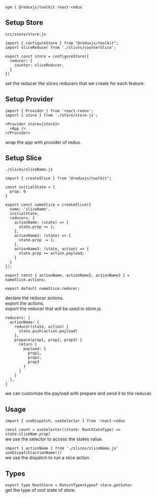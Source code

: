 `npm i @reduxjs/toolkit react-redux`

## Setup Store

`src/store/store.js`

```
import { configureStore } from "@reduxjs/toolkit";
import sliceReducer from './slices/counterSlice';

export const store = configureStore({
  reducer: {
    counter: sliceReducer,
  }
})
```

set the reducer the slices reducers that we create for each feature.

## Setup Provider

```
import { Provider } from 'react-redux';
import { store } from './store/store.js';

<Provider store={store}>
  <App />
</Provider>
```

wrap the app with provider of redux.

## Setup Slice

`./slices/sliceName.js`

```
import { createSlice } from "@reduxjs/toolkit";

const initialState = {
  prop: 0
}

export const nameSlice = createSlice({
  name: 'sliceName',
  initialState,
  reducers: {
    actionName: (state) => {
      state.prop += 1;
    },
    actionName2: (state) => {
      state.prop -= 1;
    },
    actionName3: (state, action) => {
      state.prop += action.payload;
    }
  }
});

export const { actionName, actionName2, actionName3 } = nameSlice.actions;

export default nameSlice.reducer;
```

declare the reducer actions.  
export the actions.  
export the reducer that will be used in store.js.

```
reducers: {
  actionName: {
    reducer(state, action) {
      state.push(action.payload)
    },
    prepare(prop1, prop2, prop3) {
      return {
        payload: {
          prop1,
          prop2,
          prop3
        }
      }
    }
  },
}
```

we can customize the payload with prepare and send it to the reducer.

## Usage

`import { useDispatch, useSelector } from 'react-redux`

`const count = useSelector((state: RootStateType) => state.sliceNam.prop)`  
we use the selector to access the states value.

`import { actionName } from './slices/sliceName.js'`  
`useDispatch(actionName())`  
we use the dispatch to run a slice action.

## Types

`export type RootStore = ReturnType<typeof store.getSate>`  
get the type of root state of store.
